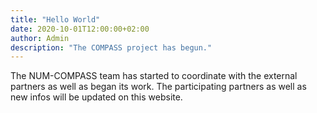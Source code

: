 ```yaml
---
title: "Hello World"
date: 2020-10-01T12:00:00+02:00
author: Admin
description: "The COMPASS project has begun."
---
```


The NUM-COMPASS team has started to coordinate with the external partners as well as began its work. The participating partners as well as new infos will be updated on this website.